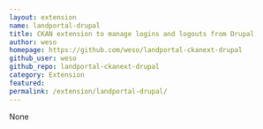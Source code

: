 ```yaml
---
layout: extension
name: landportal-drupal
title: CKAN extension to manage logins and logouts from Drupal
author: weso
homepage: https://github.com/weso/landportal-ckanext-drupal
github_user: weso
github_repo: landportal-ckanext-drupal
category: Extension
featured: 
permalink: /extension/landportal-drupal/
---
```



None
